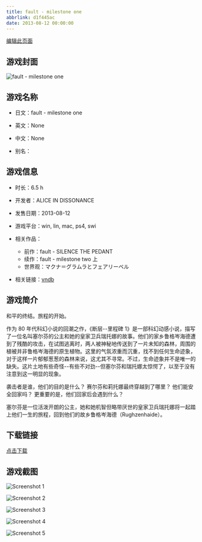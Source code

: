 ```yaml
---
title: fault - milestone one
abbrlink: d1f445ac
date: 2013-08-12 00:00:00
---
```

[编辑此页面](https://github.com/ACG-3/ADV3-source/blob/main/source/_posts/games/fault%20-%20milestone%20one.md)

## 游戏封面

![fault - milestone one](https://pan.timero.xyz/d/onedrive/img_lib_001/fault%20-%20milestone%20one_cover.avif)


## 游戏名称

- 日文：fault - milestone one
- 英文：None
- 中文：None

- 别名：


## 游戏信息

- 时长：6.5 h
- 开发者：ALICE IN DISSONANCE
- 发售日期：2013-08-12
- 游戏平台：win, lin, mac, ps4, swi
- 相关作品：
   - 前作：fault - SILENCE THE PEDANT
   - 续作：fault - milestone two 上
   - 世界观：マクナ＝グラムラとフェアリーベル

- 相关链接：[vndb](https://vndb.org/v12694)


## 游戏简介

和平的终结。旅程的开始。

作为 80 年代科幻小说的回潮之作，《断层--里程碑 1》是一部科幻动感小说，描写了一位名叫塞尔芬的公主和她的皇家卫兵瑞托娜的故事。他们的家乡鲁格岑海德遭到了残酷的攻击，在试图逃离时，两人被神秘地传送到了一片未知的森林，周围的植被并非鲁格岑海德的原生植物。这里的气氛浓重而沉重，找不到任何生命迹象，对于这样一片郁郁葱葱的森林来说，这尤其不寻常。不过，生命迹象并不是唯一的缺失。这片土地有些奇怪--有些不对劲--但塞尔芬和瑞托娜太惊愕了，以至于没有注意到这一明显的现象。

袭击者是谁，他们的目的是什么？
赛尔芬和莉托娜最终穿越到了哪里？
他们能安全回家吗？
更重要的是，他们回家后会遇到什么？

塞尔芬是一位活泼开朗的公主，她和她机智但略带厌世的皇家卫兵瑞托娜将一起踏上他们一生的旅程，回到他们的故乡鲁格岑海德（Rughzenhaide）。




## 下载链接

[点击下载](https://pan.timero.xyz/onedrive/adv_lib_001/fault%20-%20milestone%20one)


## 游戏截图


![Screenshot 1](https://pan.timero.xyz/d/onedrive/img_lib_001/fault%20-%20milestone%20one_Screenshot_1.avif)

![Screenshot 2](https://pan.timero.xyz/d/onedrive/img_lib_001/fault%20-%20milestone%20one_Screenshot_2.avif)

![Screenshot 3](https://pan.timero.xyz/d/onedrive/img_lib_001/fault%20-%20milestone%20one_Screenshot_3.avif)

![Screenshot 4](https://pan.timero.xyz/d/onedrive/img_lib_001/fault%20-%20milestone%20one_Screenshot_4.avif)

![Screenshot 5](https://pan.timero.xyz/d/onedrive/img_lib_001/fault%20-%20milestone%20one_Screenshot_5.avif)

